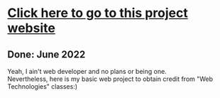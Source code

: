 # __[Click here to go to this project website](https://stawarzkrzysztof.github.io/web_technologies/)__ 
## Done: __June 2022__
Yeah, I ain't web developer and no plans or being one.  
Nevertheless, here is my basic web project to obtain credit from "Web Technologies" classes:)
